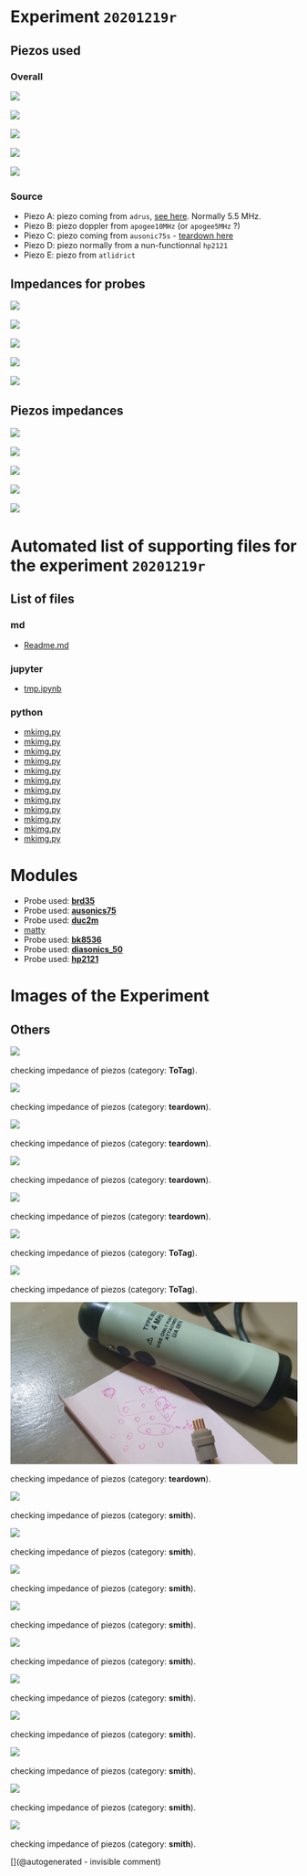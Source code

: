 # Experiment `20201219r`

## Piezos used

### Overall

![](/include/20201219r/images/20201219_201216.jpg)

![](/include/20201219r/images/20201219_202252.jpg)

![](/include/20201219r/images/20201219_202300.jpg)

![](/include/20201219r/images/20201219_204847.jpg)

![](/include/20201219r/images/20201219_205237.jpg)

### Source

* Piezo A: piezo coming from `adrus`, [see here](/include/images/ADR). Normally 5.5 MHz.
* Piezo B: piezo doppler from `apogee10MHz` (or `apogee5MHz` ?)
* Piezo C: piezo coming from `ausonic75s` - [teardown here](/include/20200809r/images/ausonics75/)
* Piezo D: piezo normally from a nun-functionnal `hp2121`
* Piezo E: piezo from `atlidrict`

## Impedances for probes
 
![](/include/20201219r/impedances/8536.png)

![](/include/20201219r/impedances/bluebard.png)

![](/include/20201219r/impedances/hp2121.png)

![](/include/20201219r/impedances/readhead.png)

![](/include/20201219r/impedances/verathon.png)

## Piezos impedances 

![](/include/20201219r/impedances/probeA.png)

![](/include/20201219r/impedances/probeB.png)

![](/include/20201219r/impedances/probeC.png)

![](/include/20201219r/impedances/probeD.png)

![](/include/20201219r/impedances/probeE.png)








# Automated list of supporting files for the __experiment `20201219r`__

## List of files

### md

* [Readme.md](/include/20201219r/Readme.md)


### jupyter

* [tmp.ipynb](/tmp.ipynb)


### python

* [mkimg.py](/include/20201219r/images/teardown/mkimg.py)
* [mkimg.py](/include/20201219r/mkimg.py)
* [mkimg.py](/include/bk/mkimg.py)
* [mkimg.py](/include/20200809r/hp2121/mkimg.py)
* [mkimg.py](/include/teardown/lumify/mkimg.py)
* [mkimg.py](/include/s3/images/201804/mkimg.py)
* [mkimg.py](/include/images/probes_vna/mkimg.py)
* [mkimg.py](/include/wirelessdual/imgs/mkimg.py)
* [mkimg.py](/include/20201219r/impedances/mkimg.py)
* [mkimg.py](/include/intersonvs35/opened/mkimg.py)
* [mkimg.py](/include/kretzir175ag/mkimg.py)
* [mkimg.py](/include/bk1850/mkimg.py)





# Modules

* Probe used: __[brd35](/include/probes/auto/brd35.md)__
* Probe used: __[ausonics75](/include/probes/auto/ausonics75.md)__
* Probe used: __[duc2m](/include/probes/auto/duc2m.md)__
* [matty](/matty/)
* Probe used: __[bk8536](/include/probes/auto/bk8536.md)__
* Probe used: __[diasonics_50](/include/probes/auto/diasonics_50.md)__
* Probe used: __[hp2121](/include/probes/auto/hp2121.md)__




# Images of the Experiment

## Others

![](/include/20201219r/images/20201219_202300.jpg)

checking impedance of piezos (category: __ToTag__).

![](/include/20201219r/images/20201219_202252.jpg)

checking impedance of piezos (category: __teardown__).

![](/include/20201219r/images/20201219_205237.jpg)

checking impedance of piezos (category: __teardown__).

![](/include/20201219r/images/20201219_201216.jpg)

checking impedance of piezos (category: __teardown__).

![](/include/20201219r/images/20201219_204847.jpg)

checking impedance of piezos (category: __teardown__).

![](/include/20201219r/images/teardown/20201205_204005.jpg)

checking impedance of piezos (category: __ToTag__).

![](/include/20201219r/images/teardown/20201205_203958.jpg)

checking impedance of piezos (category: __ToTag__).

![](/include/probes/viewmes/bk8536.jpg)

checking impedance of piezos (category: __teardown__).

![](/include/20201219r/impedances/probeE.png)

checking impedance of piezos (category: __smith__).

![](/include/20201219r/impedances/probeA.png)

checking impedance of piezos (category: __smith__).

![](/include/20201219r/impedances/diasonics_50.png)

checking impedance of piezos (category: __smith__).

![](/include/20201219r/impedances/probeC.png)

checking impedance of piezos (category: __smith__).

![](/include/20201219r/impedances/bluebard.png)

checking impedance of piezos (category: __smith__).

![](/include/20201219r/impedances/8536.png)

checking impedance of piezos (category: __smith__).

![](/include/20201219r/impedances/hp2121.png)

checking impedance of piezos (category: __smith__).

![](/include/20201219r/impedances/probeB.png)

checking impedance of piezos (category: __smith__).

![](/include/20201219r/impedances/duc2m.png)

checking impedance of piezos (category: __smith__).

![](/include/20201219r/impedances/probeD.png)

checking impedance of piezos (category: __smith__).










[](@autogenerated - invisible comment)